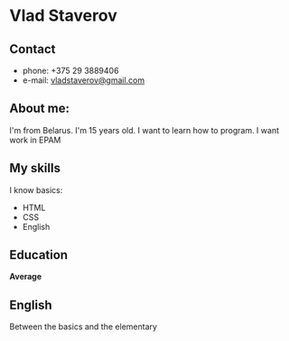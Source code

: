 # Vlad Staverov

## Contact
* phone: +375 29 3889406
* e-mail: vladstaverov@gmail.com

## About me:
I'm from Belarus. I'm 15 years old. 
I want to learn how to program.
I want work in EPAM

## My skills
I know basics: 
* HTML
* CSS
* English

## Education
**Average**

## English
Between the basics and the elementary
